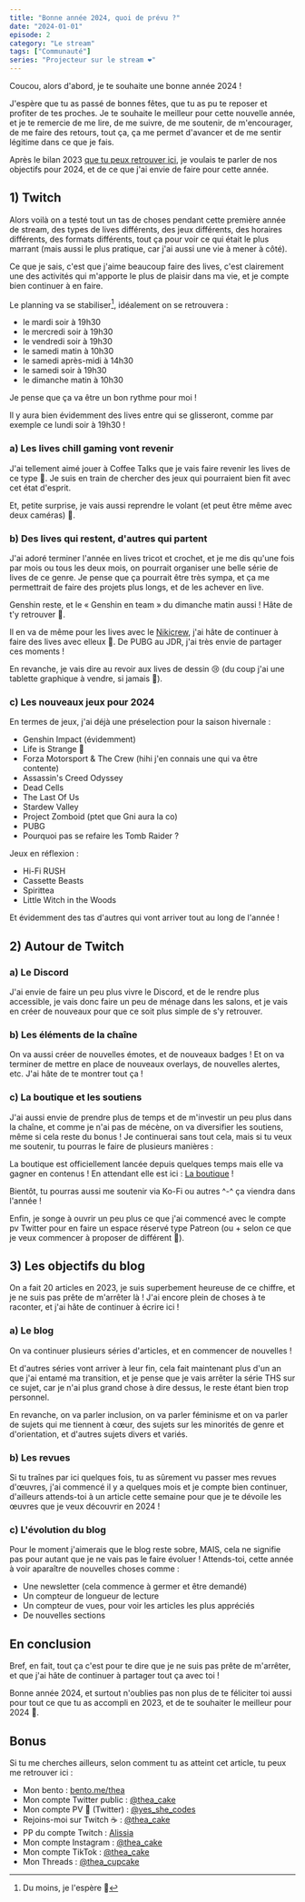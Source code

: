 ```yaml
---
title: "Bonne année 2024, quoi de prévu ?"
date: "2024-01-01"
episode: 2
category: "Le stream"
tags: ["Communauté"]
series: "Projecteur sur le stream ❤️"
---
```


Coucou, alors d'abord, je te souhaite une bonne année 2024 !

J'espère que tu as passé de bonnes fêtes, que tu as pu te reposer et profiter de tes proches. Je te souhaite le meilleur pour cette nouvelle année, et je te remercie de me lire, de me suivre, de me soutenir, de m'encourager, de me faire des retours, tout ça, ça me permet d'avancer et de me sentir légitime dans ce que je fais.

Après le bilan 2023 [que tu peux retrouver ici](/posts/bilan-2023-sparkling-heart), je voulais te parler de nos objectifs pour 2024, et de ce que j'ai envie de faire pour cette année.

## 1) Twitch

Alors voilà on a testé tout un tas de choses pendant cette première année de stream, des types de lives différents, des jeux différents, des horaires différents, des formats différents, tout ça pour voir ce qui était le plus marrant (mais aussi le plus pratique, car j'ai aussi une vie à mener à côté).

Ce que je sais, c'est que j'aime beaucoup faire des lives, c'est clairement une des activités qui m'apporte le plus de plaisir dans ma vie, et je compte bien continuer à en faire.

Le planning va se stabiliser[^hope], idéalement on se retrouvera :

- le mardi soir à 19h30
- le mercredi soir à 19h30
- le vendredi soir à 19h30
- le samedi matin à 10h30
- le samedi après-midi à 14h30
- le samedi soir à 19h30
- le dimanche matin à 10h30

Je pense que ça va être un bon rythme pour moi !

Il y aura bien évidemment des lives entre qui se glisseront, comme par exemple ce lundi soir à 19h30 !

[^hope]: Du moins, je l'espère 🤞

### a) Les lives chill gaming vont revenir

J'ai tellement aimé jouer à Coffee Talks que je vais faire revenir les lives de ce type 💖. Je suis en train de chercher des jeux qui pourraient bien fit avec cet état d'esprit.

Et, petite surprise, je vais aussi reprendre le volant (et peut être même avec deux caméras) 🎥.

### b) Des lives qui restent, d'autres qui partent

J'ai adoré terminer l'année en lives tricot et crochet, et je me dis qu'une fois par mois ou tous les deux mois, on pourrait organiser une belle série de lives de ce genre. Je pense que ça pourrait être très sympa, et ça me permettrait de faire des projets plus longs, et de les achever en live.

Genshin reste, et le « Genshin en team » du dimanche matin aussi ! Hâte de t'y retrouver 💖.

Il en va de même pour les lives avec le [Nikicrew](https://www.twitch.tv/nikiunderscore), j'ai hâte de continuer à faire des lives avec elleux 💖. De PUBG au JDR, j'ai très envie de partager ces moments !

En revanche, je vais dire au revoir aux lives de dessin 😢 (du coup j'ai une tablette graphique à vendre, si jamais 💫).

### c) Les nouveaux jeux pour 2024

En termes de jeux, j'ai déjà une préselection pour la saison hivernale :
- Genshin Impact (évidemment)
- Life is Strange 💖
- Forza Motorsport & The Crew (hihi j'en connais une qui va être contente)
- Assassin's Creed Odyssey
- Dead Cells
- The Last Of Us
- Stardew Valley
- Project Zomboid (ptet que Gni aura la co)
- PUBG
- Pourquoi pas se refaire les Tomb Raider ?

Jeux en réflexion :
- Hi-Fi RUSH
- Cassette Beasts
- Spirittea
- Little Witch in the Woods

Et évidemment des tas d'autres qui vont arriver tout au long de l'année !

## 2) Autour de Twitch

### a) Le Discord

J'ai envie de faire un peu plus vivre le Discord, et de le rendre plus accessible, je vais donc faire un peu de ménage dans les salons, et je vais en créer de nouveaux pour que ce soit plus simple de s'y retrouver.

### b) Les éléments de la chaîne

On va aussi créer de nouvelles émotes, et de nouveaux badges ! Et on va terminer de mettre en place de nouveaux overlays, de nouvelles alertes, etc. J'ai hâte de te montrer tout ça !

### c) La boutique et les soutiens

J'ai aussi envie de prendre plus de temps et de m'investir un peu plus dans la chaîne, et comme je n'ai pas de mécène, on va diversifier les soutiens, même si cela reste du bonus ! Je continuerai sans tout cela, mais si tu veux me soutenir, tu pourras le faire de plusieurs manières :

La boutique est officiellement lancée depuis quelques temps mais elle va gagner en contenus ! En attendant elle est ici : [La boutique](https://theacake.live/merch) !

Bientôt, tu pourras aussi me soutenir via Ko-Fi ou autres ^-^ ça viendra dans l'année !

Enfin, je songe à ouvrir un peu plus ce que j'ai commencé avec le compte pv Twitter pour en faire un espace réservé type Patreon (ou + selon ce que je veux commencer à proposer de différent 🫢).

## 3) Les objectifs du blog

On a fait 20 articles en 2023, je suis superbement heureuse de ce chiffre, et je ne suis pas prête de m'arrêter là ! J'ai encore plein de choses à te raconter, et j'ai hâte de continuer à écrire ici !

### a) Le blog

On va continuer plusieurs séries d'articles, et en commencer de nouvelles !

Et d'autres séries vont arriver à leur fin, cela fait maintenant plus d'un an que j'ai entamé ma transition, et je pense que je vais arrêter la série THS sur ce sujet, car je n'ai plus grand chose à dire dessus, le reste étant bien trop personnel.

En revanche, on va parler inclusion, on va parler féminisme et on va parler de sujets qui me tiennent à cœur, des sujets sur les minorités de genre et d'orientation, et d'autres sujets divers et variés.

### b) Les revues

Si tu traînes par ici quelques fois, tu as sûrement vu passer mes revues d'œuvres, j'ai commencé il y a quelques mois et je compte bien continuer, d'ailleurs attends-toi à un article cette semaine pour que je te dévoile les œuvres que je veux découvrir en 2024 !

### c) L'évolution du blog

Pour le moment j'aimerais que le blog reste sobre, MAIS, cela ne signifie pas pour autant que je ne vais pas le faire évoluer ! Attends-toi, cette année à voir aparaître de nouvelles choses comme :
- Une newsletter (cela commence à germer et être demandé)
- Un compteur de longueur de lecture
- Un compteur de vues, pour voir les articles les plus appréciés
- De nouvelles sections

## En conclusion

Bref, en fait, tout ça c'est pour te dire que je ne suis pas prête de m'arrêter, et que j'ai hâte de continuer à partager tout ça avec toi !

Bonne année 2024, et surtout n'oublies pas non plus de te féliciter toi aussi pour tout ce que tu as accompli en 2023, et de te souhaiter le meilleur pour 2024 💖.

## Bonus

Si tu me cherches ailleurs, selon comment tu as atteint cet article, tu peux me retrouver ici :

- Mon bento : [bento.me/thea](https://bento.me/thea)
- Mon compte Twitter public : [@thea_cake](https://twitter.com/thea_cake)
- Mon compte PV 🔞 (Twitter) : [@yes_she_codes](https://twitter.com/yes_she_codes)
- Rejoins-moi sur Twitch ☕️ : [@thea_cake](https://www.twitch.tv/thea_cake)
- PP du compte Twitch : [Alissia](https://www.instagram.com/pencil_queen_reborn/)
- Mon compte Instagram : [@thea_cake](https://www.instagram.com/thea_cupcake/)
- Mon compte TikTok : [@thea_cake](https://www.tiktok.com/@thea_cake)
- Mon Threads : [@thea_cupcake](https://www.threads.net/@thea_cupcake)
